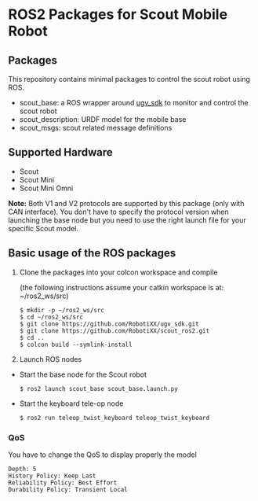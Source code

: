 # ROS2 Packages for Scout Mobile Robot

## Packages

This repository contains minimal packages to control the scout robot using ROS. 

* scout_base: a ROS wrapper around [ugv_sdk](https://github.com/RobotiXX/ugv_sdk) to monitor and control the scout robot
* scout_description: URDF model for the mobile base
* scout_msgs: scout related message definitions

## Supported Hardware

* Scout
* Scout Mini
* Scout Mini Omni

**Note:** Both V1 and V2 protocols are supported by this package (only with CAN interface). You don't have to specify the protocol version when launching the base node but you need to use the right launch file for your specific Scout model.  

## Basic usage of the ROS packages

1. Clone the packages into your colcon workspace and compile

    (the following instructions assume your catkin workspace is at: ~/ros2_ws/src)

    ```
    $ mkdir -p ~/ros2_ws/src
    $ cd ~/ros2_ws/src
    $ git clone https://github.com/RobotiXX/ugv_sdk.git
    $ git clone https://github.com/RobotiXX/scout_ros2.git
    $ cd ..
    $ colcon build --symlink-install
    ```

2. Launch ROS nodes
 
* Start the base node for the Scout robot

    ```
    $ ros2 launch scout_base scout_base.launch.py
    ```

* Start the keyboard tele-op node

    ```
    $ ros2 run teleop_twist_keyboard teleop_twist_keyboard
    ```
    

### QoS
You have to change the QoS to display properly the model

    Depth: 5
    History Policy: Keep Last
    Reliability Policy: Best Effort
    Durability Policy: Transient Local
